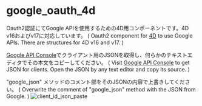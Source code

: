 # google_oauth_4d
Oauth2認証にてGoogle APIを使用するための4D用コンポーネントです。4D v16およびv17に対応しています。
( Oauth2 component for [4D](https://us.4d.com/) to use Google APIs. There are structures for 4D v16 and v17. )

[Google API Console](https://console.developers.google.com)でクライアント用のJSONを取得し、何らかのテキストエディタでその本文をコピーしてください。
( Visit [Google API Console](https://console.developers.google.com) to get JSON for clients. Open the JSON by any text editor and copy its source. )

"google_json" メソッドのコメント部をそのJSONの内容で上書きしてください。
( Overwrite the comment of "google_json" method with the JSON from Google. )
![client_id_json_paste](https://user-images.githubusercontent.com/4927926/51669201-51c16700-2007-11e9-8cb1-8c9a9a8f1e10.gif)
